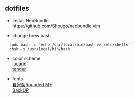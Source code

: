 ## dotfiles

- Install NeoBundle   
  https://github.com/Shougo/neobundle.vim

- change brew bash  
```
  sudo bash -c 'echo /usr/local/bin/bash >> /etc/shells'  
  chsh -s /usr/local/bin/bash  
```

- color scheme  
  [lucario](https://github.com/raphamorim/lucario)  
  [tender](https://github.com/jacoborus/tender.vim)  
  
- fonts  
  [自家製Rounded M+](http://jikasei.me/font/rounded-mplus/)  
  [BackUP](https://github.com/stlwolf/fonts)  
  
  
